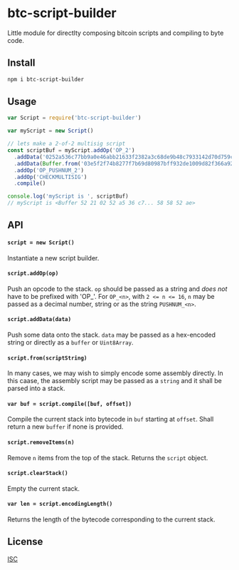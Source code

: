 # btc-script-builder

Little module for directlty composing bitcoin scripts and compiling to byte code.

## Install

```sh
npm i btc-script-builder
```

## Usage

```js
var Script = require('btc-script-builder')

var myScript = new Script()

// lets make a 2-of-2 multisig script
const scriptBuf = myScript.addOp('OP_2')
  .addData('0252a536c77bb9a0e46abb21633f2382a3c68de9b48c7933142d70d759cddb35c2')
  .addData(Buffer.from('03e5f2f74b8277f7b69d80987bff932de1009d82f366a920bfa60359620e5f5858', 'hex')
  .addOp('OP_PUSHNUM_2')
  .addOp('CHECKMULTISIG')
  .compile()

console.log('myScript is ', scriptBuf)
// myScript is <Buffer 52 21 02 52 a5 36 c7... 58 58 52 ae>
```

## API

#### `script = new Script()`

Instantiate a new script builder.

#### `script.addOp(op)`

Push an opcode to the stack. `op` should be passed as a string and *does not* have to be prefixed with 'OP_'. For `OP_<n>`, with `2 <= n <= 16`, `n` may be passed as a decimal number, string or as the string `PUSHNUM_<n>`.

#### `script.addData(data)`

Push some data onto the stack. `data` may be passed as a hex-encoded string or directly as a `buffer` or `Uint8Array`.

#### `script.from(scriptString)`

In many cases, we may wish to simply encode some assembly directly. In this caase, the assembly script may be passed as a `string` and it shall be parsed into a stack.

#### `var buf = script.compile([buf, offset])`

Compile the current stack into bytecode in `buf` starting at `offset`. Shall return a new `buffer` if none is provided.

#### `script.removeItems(n)` 

Remove `n` items from the top of the stack. Returns the `script` object.

#### `script.clearStack()`

Empty the current stack.

#### `var len = script.encodingLength()`

Returns the length of the bytecode corresponding to the current stack.

## License

[ISC](LICENSE)
